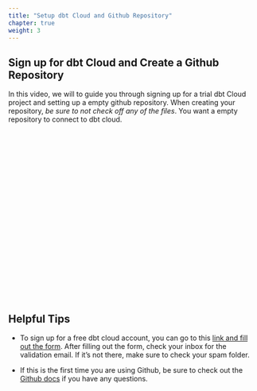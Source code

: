 ```yaml
---
title: "Setup dbt Cloud and Github Repository"
chapter: true
weight: 3
---
```


## Sign up for dbt Cloud and Create a Github Repository

In this video, we will to guide you through signing up for a trial dbt Cloud project and setting up a empty github repository. When creating your repository, *be sure to not check off any of the files*. You want a empty repository to connect to dbt cloud.

<script src="https://fast.wistia.com/embed/medias/6ijzjkjrq0.jsonp" async></script><script src="https://fast.wistia.com/assets/external/E-v1.js" async></script><div class="wistia_responsive_padding" style="padding:66.88% 0 0 0;position:relative;"><div class="wistia_responsive_wrapper" style="height:100%;left:0;position:absolute;top:0;width:100%;"><div class="wistia_embed wistia_async_6ijzjkjrq0 videoFoam=true" style="height:100%;position:relative;width:100%"><div class="wistia_swatch" style="height:100%;left:0;opacity:0;overflow:hidden;position:absolute;top:0;transition:opacity 200ms;width:100%;"><img src="https://fast.wistia.com/embed/medias/6ijzjkjrq0/swatch" style="filter:blur(5px);height:100%;object-fit:contain;width:100%;" alt="" aria-hidden="true" onload="this.parentNode.style.opacity=1;" /></div></div></div></div>


## Helpful Tips
- To sign up for a free dbt cloud account, you can go to this [link and fill out the form](https://www.getdbt.com/signup/). After filling out the form, check your inbox for the validation email. If it’s not there, make sure to check your spam folder.

- If this is the first time you are using Github, be sure to check out the [Github docs](https://docs.github.com/en) if you have any questions.
